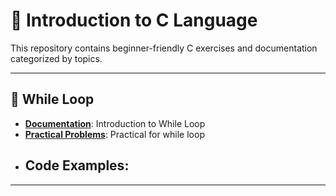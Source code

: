 # 💓 Introduction to C Language

This repository contains beginner-friendly C exercises and documentation categorized by topics.

---

## 📁 While Loop

- **[Documentation](WhileLoop/doc/while_loop.md)**: Introduction to While Loop
- **[Practical Problems](WhileLoop/Practical-Problems)**: Practical for while loop
- **Code Examples**:
  - 
---
